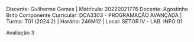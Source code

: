 Discente: Guilherme Gomes | Matrícula: 20220021776
Docente: Agostinho Brito 
Componente Curricular: DCA3303 - PROGRAMAÇÃO AVANÇADA | Turma: T01 (2024.2) | Horário: 246M12 | Local: 	SETOR IV - LAB. INFO 01

Avaliação 3
